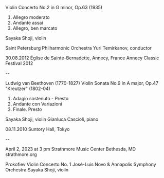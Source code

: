 Violin Concerto No.2 in G minor, Op.63 (1935)
1. Allegro moderato
2. Andante assai
3. Allegro, ben marcato

Sayaka Shoji, violin

Saint Petersburg Philharmonic Orchestra
Yuri Temirkanov, conductor

30.08.2012
Église de Sainte-Bernadette, Annecy, France
Annecy Classic Festival 2012

--

Ludwig van Beethoven (1770-1827)
Violin Sonata No.9 in A major, Op.47 "Kreutzer" (1802-04)
1. Adagio sostenuto - Presto
2. Andante con Variazioni
3. Finale. Presto

Sayaka Shoji, violin
Gianluca Cascioli, piano

08.11.2010
Suntory Hall, Tokyo

--

April 2, 2023 at 3 pm
Strathmore Music Center
Bethesda, MD
strathmore.org

Prokofiev Violin Concerto No. 1
José-Luis Novo & Annapolis Symphony Orchestra
Sayaka Shoji, violin

